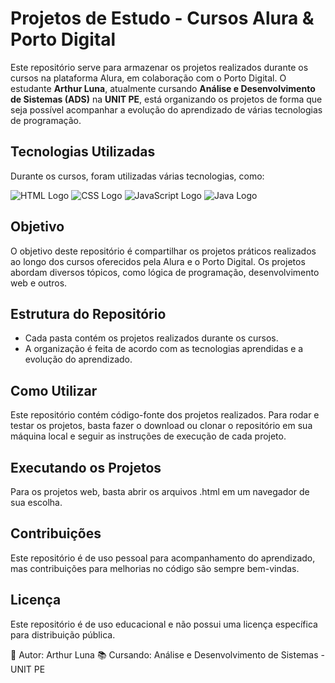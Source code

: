 # Projetos de Estudo - Cursos Alura & Porto Digital

Este repositório serve para armazenar os projetos realizados durante os cursos na plataforma Alura, em colaboração com o Porto Digital. O estudante **Arthur Luna**, atualmente cursando **Análise e Desenvolvimento de Sistemas (ADS)** na **UNIT PE**, está organizando os projetos de forma que seja possível acompanhar a evolução do aprendizado de várias tecnologias de programação.

## Tecnologias Utilizadas

Durante os cursos, foram utilizadas várias tecnologias, como:

![HTML Logo](https://img.shields.io/badge/HTML-5E5B5A?style=for-the-badge&logo=html5&logoColor=fff) ![CSS Logo](https://img.shields.io/badge/CSS-239120?&style=for-the-badge&logo=css3&logoColor=white) ![JavaScript Logo](https://shields.io/badge/JavaScript-F7DF1E?logo=JavaScript&logoColor=000&style=flat-square) ![Java Logo](https://img.shields.io/badge/Java-ED8B00?style=for-the-badge&logo=openjdk&logoColor=white)


## Objetivo

O objetivo deste repositório é compartilhar os projetos práticos realizados ao longo dos cursos oferecidos pela Alura e o Porto Digital. Os projetos abordam diversos tópicos, como lógica de programação, desenvolvimento web e outros.

## Estrutura do Repositório

- Cada pasta contém os projetos realizados durante os cursos.
- A organização é feita de acordo com as tecnologias aprendidas e a evolução do aprendizado.
  
## Como Utilizar

Este repositório contém código-fonte dos projetos realizados. Para rodar e testar os projetos, basta fazer o download ou clonar o repositório em sua máquina local e seguir as instruções de execução de cada projeto.

## Executando os Projetos
Para os projetos web, basta abrir os arquivos .html em um navegador de sua escolha.

## Contribuições
Este repositório é de uso pessoal para acompanhamento do aprendizado, mas contribuições para melhorias no código são sempre bem-vindas.

## Licença
Este repositório é de uso educacional e não possui uma licença específica para distribuição pública.

📝 Autor: Arthur Luna
📚 Cursando: Análise e Desenvolvimento de Sistemas - UNIT PE
